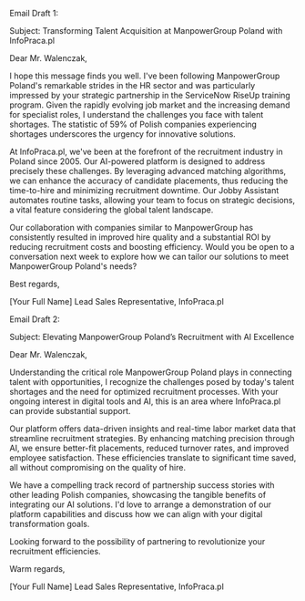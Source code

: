 Email Draft 1:

Subject: Transforming Talent Acquisition at ManpowerGroup Poland with InfoPraca.pl

Dear Mr. Walenczak,

I hope this message finds you well. I've been following ManpowerGroup Poland's remarkable strides in the HR sector and was particularly impressed by your strategic partnership in the ServiceNow RiseUp training program. Given the rapidly evolving job market and the increasing demand for specialist roles, I understand the challenges you face with talent shortages. The statistic of 59% of Polish companies experiencing shortages underscores the urgency for innovative solutions.

At InfoPraca.pl, we've been at the forefront of the recruitment industry in Poland since 2005. Our AI-powered platform is designed to address precisely these challenges. By leveraging advanced matching algorithms, we can enhance the accuracy of candidate placements, thus reducing the time-to-hire and minimizing recruitment downtime. Our Jobby Assistant automates routine tasks, allowing your team to focus on strategic decisions, a vital feature considering the global talent landscape.

Our collaboration with companies similar to ManpowerGroup has consistently resulted in improved hire quality and a substantial ROI by reducing recruitment costs and boosting efficiency. Would you be open to a conversation next week to explore how we can tailor our solutions to meet ManpowerGroup Poland's needs?

Best regards,

[Your Full Name]
Lead Sales Representative, InfoPraca.pl

Email Draft 2:

Subject: Elevating ManpowerGroup Poland’s Recruitment with AI Excellence

Dear Mr. Walenczak,

Understanding the critical role ManpowerGroup Poland plays in connecting talent with opportunities, I recognize the challenges posed by today's talent shortages and the need for optimized recruitment processes. With your ongoing interest in digital tools and AI, this is an area where InfoPraca.pl can provide substantial support.

Our platform offers data-driven insights and real-time labor market data that streamline recruitment strategies. By enhancing matching precision through AI, we ensure better-fit placements, reduced turnover rates, and improved employee satisfaction. These efficiencies translate to significant time saved, all without compromising on the quality of hire.

We have a compelling track record of partnership success stories with other leading Polish companies, showcasing the tangible benefits of integrating our AI solutions. I'd love to arrange a demonstration of our platform capabilities and discuss how we can align with your digital transformation goals.

Looking forward to the possibility of partnering to revolutionize your recruitment efficiencies.

Warm regards,

[Your Full Name]
Lead Sales Representative, InfoPraca.pl
```